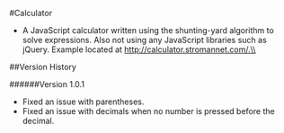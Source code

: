 #Calculator

- A JavaScript calculator written using the shunting-yard algorithm to solve expressions.   Also not using any JavaScript libraries such as jQuery. Example located at http://calculator.stromannet.com/.\\


##Version History

######Version 1.0.1
- Fixed an issue with parentheses.
- Fixed an issue with decimals when no number is pressed before the decimal.
